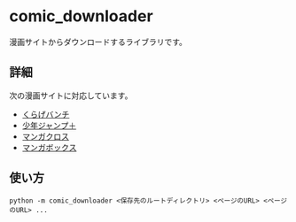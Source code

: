 # comic_downloader
漫画サイトからダウンロードするライブラリです。

## 詳細

次の漫画サイトに対応しています。

* [くらげバンチ](https://kuragebunch.com/)
* [少年ジャンプ＋](https://shonenjumpplus.com/)
* [マンガクロス](https://mangacross.jp/)
* [マンガボックス](https://www.mangabox.me/)

## 使い方

```
python -m comic_downloader <保存先のルートディレクトリ> <ページのURL> <ページのURL> ...
```
